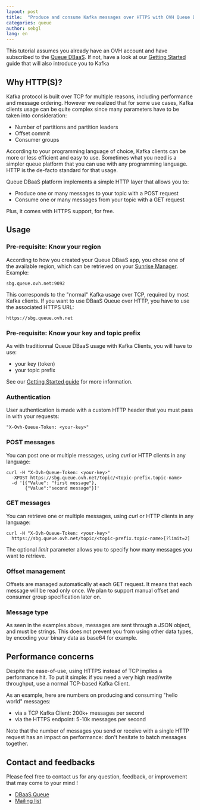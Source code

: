 ```yaml
---
layout: post
title:  "Produce and consume Kafka messages over HTTPS with OVH Queue DBaaS"
categories: queue
author: sebgl
lang: en
---
```


This tutorial assumes you already have an OVH account and have subscribed to the [Queue DBaaS](https://www.runabove.com/dbaas-queue.xml).
If not, have a look at our [Getting Started](https://community.runabove.com/kb/en/queue/getting-started-with-queue-as-a-service.html) guide that will also introduce you to Kafka

## Why HTTP(S)?

Kafka protocol is built over TCP for multiple reasons, including performance and message ordering.
However we realized that for some use cases, Kafka clients usage can be quite complex since many parameters have to be taken into consideration:

- Number of partitions and partition leaders
- Offset commit
- Consumer groups

According to your programming language of choice, Kafka clients can be more or less efficient and easy to use.
Sometimes what you need is a simpler queue platform that you can use with any programming language. HTTP is the de-facto standard for that usage.

Queue DBaaS platform implements a simple HTTP layer that allows you to:

- Produce one or many messages to your topic with a POST request
- Consume one or many messages from your topic with a GET request

Plus, it comes with HTTPS support, for free.

## Usage

### Pre-requisite: Know your region

According to how you created your Queue DBaaS app, you chose one of the available region, which can be retrieved on your [Sunrise Manager](https://www.ovh.com/manager/sunrise/dbaasQueue/index.html#/dbaasQueue).
Example: 

```
sbg.queue.ovh.net:9092
```

This corresponds to the "normal" Kafka usage over TCP, required by most Kafka clients.
If you want to use DBaaS Queue over HTTP, you have to use the associated HTTPS URL:

```
https://sbg.queue.ovh.net
```

### Pre-requisite: Know your key and topic prefix

As with traditionnal Queue DBaaS usage with Kafka Clients, you will have to use:

- your key (token)
- your topic prefix

See our [Getting Started guide](https://community.runabove.com/kb/en/queue/getting-started-with-queue-as-a-service.html) for more information.

### Authentication

User authentication is made with a custom HTTP header that you must pass in with your requests:

```
"X-Ovh-Queue-Token: <your-key>"
```

### POST messages

You can post one or multiple messages, using _curl_ or HTTP clients in any language:

```
curl -H "X-Ovh-Queue-Token: <your-key>"
  -XPOST https://sbg.queue.ovh.net/topic/<topic-prefix.topic-name> 
  -d '[{"Value": "first message"},
       {"Value":"second message"}]'
``` 

### GET messages

You can retrieve one or multiple messages, using _curl_ or HTTP clients in any language:

```
curl -H "X-Ovh-Queue-Token: <your-key>"
  https://sbg.queue.ovh.net/topic/<topic-prefix.topic-name>[?limit=2]
```

The optional _limit_ parameter allows you to specify how many messages you want to retrieve.

### Offset management

Offsets are managed automatically at each GET request. It means that each message will be read only once.
We plan to support manual offset and consumer group specification later on.

### Message type

As seen in the examples above, messages are sent through a JSON object, and must be strings.
This does not prevent you from using other data types, by encoding your binary data as base64 for example. 

## Performance concerns

Despite the ease-of-use, using HTTPS instead of TCP implies a performance hit.
To put it simple: if you need a very high read/write throughput, use a normal TCP-based Kafka Client.

As an example, here are numbers on producing and consuming "hello world" messages:

- via a TCP Kafka Client: 200k+ messages per second
- via the HTTPS endpoint: 5-10k messages per second

Note that the number of messages you send or receive with a single HTTP request has an impact on performance: don't hesitate to batch messages together. 


## Contact and feedbacks

Please feel free to contact us for any question, feedback, or improvement that may come to your mind !

- [DBaaS Queue](https://www.runabove.com/dbaas-queue.xml)
- [Mailing list](mailto:dbaas.queue-subscribe@ml.ovh.net)